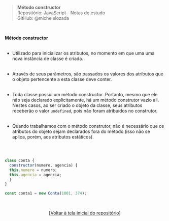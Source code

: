 > **Método constructor**    
> Repositório: JavaScript - Notas de estudo     
> GitHub: @michelelozada
&nbsp;
     
&nbsp;   

**Método constructor**  
&nbsp; 

- Utilizado para inicializar os atributos, no momento em que uma uma nova instância de classe 
é criada.  
&nbsp;  

- Através de seus parâmetros, são passados os valores dos atributos que o objeto pertencente a 
esta classe deve conter.      
&nbsp;  

- Toda classe possui um método constructor. Portanto, mesmo que ele não seja declarado 
explicitamente, há um método construtor vazio ali. Nestes casos, ao ser criado o objeto da classe, 
seus atributos receberão o valor `undefined`, pois não foram atribuídos no construtor.  
&nbsp;  

- Quando trabalhamos com o método construtor, não é necessário que os atributos do objeto sejam
declarados fora do método (isso não se aplica, porém, aos atributos estáticos). 

&nbsp;  

```js

class Conta {
  constructor(numero, agencia) {
  this.numero = numero;
  this.agencia = agencia;
  }
}

const conta1 = new Conta(1001, 374);
```

&nbsp;

<div align="center">
<a href="https://github.com/michelelozada/JavaScript-Study-Notes">[Voltar à tela inicial do repositório]</a>
</div>